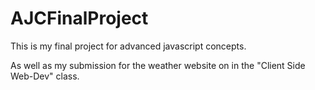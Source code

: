 # AJCFinalProject
This is my final project for advanced javascript concepts.

As well as my submission for the weather website on in the "Client Side Web-Dev" class.

